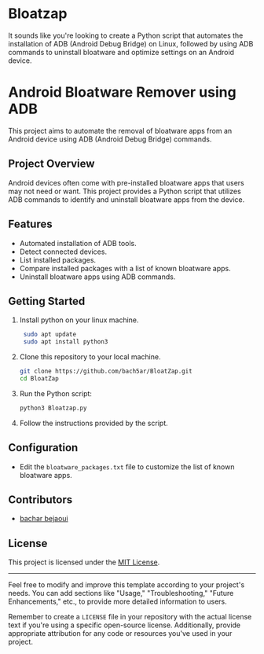# Bloatzap
It sounds like you're looking to create a Python script that automates the installation of ADB (Android Debug Bridge) on Linux, followed by using ADB commands to uninstall bloatware and optimize settings on an Android device. 
# Android Bloatware Remover using ADB

This project aims to automate the removal of bloatware apps from an Android device using ADB (Android Debug Bridge) commands.

## Project Overview

Android devices often come with pre-installed bloatware apps that users may not need or want. This project provides a Python script that utilizes ADB commands to identify and uninstall bloatware apps from the device.

## Features

- Automated installation of ADB tools.
- Detect connected devices.
- List installed packages.
- Compare installed packages with a list of known bloatware apps.
- Uninstall bloatware apps using ADB commands.

## Getting Started

1. Install python on your linux machine.
   ```bash
    sudo apt update
    sudo apt install python3
    ```
2. Clone this repository to your local machine.
    ```bash
   git clone https://github.com/bach5ar/BloatZap.git
   cd BloatZap
   ```

4. Run the Python script:

    ```bash
   python3 Bloatzap.py
    ```

5. Follow the instructions provided by the script.

## Configuration

- Edit the `bloatware_packages.txt` file to customize the list of known bloatware apps.

## Contributors

- [bachar bejaoui](https://github.com/bach5ar)

## License

This project is licensed under the [MIT License](LICENSE).

---

Feel free to modify and improve this template according to your project's needs. You can add sections like "Usage," "Troubleshooting," "Future Enhancements," etc., to provide more detailed information to users.

Remember to create a `LICENSE` file in your repository with the actual license text if you're using a specific open-source license. Additionally, provide appropriate attribution for any code or resources you've used in your project.
